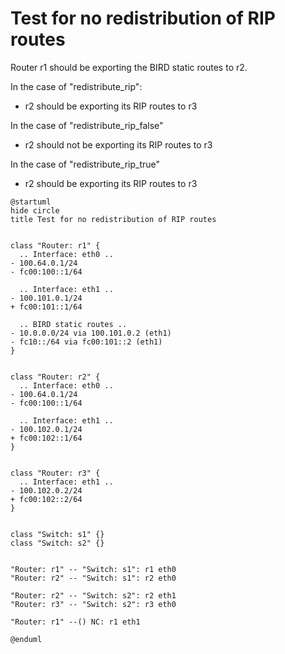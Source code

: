 # Test for no redistribution of RIP routes

Router r1 should be exporting the BIRD static routes to r2.

In the case of "redistribute_rip":
  - r2 should be exporting its RIP routes to r3

In the case of "redistribute_rip_false"
  - r2 should not be exporting its RIP routes to r3

In the case of "redistribute_rip_true"
  - r2 should be exporting its RIP routes to r3

```plantuml
@startuml
hide circle
title Test for no redistribution of RIP routes


class "Router: r1" {
  .. Interface: eth0 ..
- 100.64.0.1/24
- fc00:100::1/64

  .. Interface: eth1 ..
- 100.101.0.1/24
+ fc00:101::1/64

  .. BIRD static routes ..
- 10.0.0.0/24 via 100.101.0.2 (eth1)
- fc10::/64 via fc00:101::2 (eth1)
}


class "Router: r2" {
  .. Interface: eth0 ..
- 100.64.0.1/24
- fc00:100::1/64

  .. Interface: eth1 ..
- 100.102.0.1/24
+ fc00:102::1/64
}


class "Router: r3" {
  .. Interface: eth1 ..
- 100.102.0.2/24
+ fc00:102::2/64
}


class "Switch: s1" {}
class "Switch: s2" {}


"Router: r1" -- "Switch: s1": r1 eth0
"Router: r2" -- "Switch: s1": r2 eth0

"Router: r2" -- "Switch: s2": r2 eth1
"Router: r3" -- "Switch: s2": r3 eth0

"Router: r1" --() NC: r1 eth1

@enduml
```
